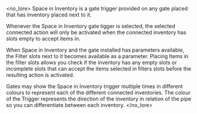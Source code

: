 <no_lore>
Space in Inventory is a gate trigger provided on any gate placed that has inventory placed next to it.

Whenever the Space in Inventory gate tigger is selected, the selected connected action will only be activated when the connected inventory has slots empty to accept items in.

When Space in Inventory and the gate installed has parameters available, the Filter slots next to it becomes available as a parameter.
Placing Items in the filter slots allows you check if the inventory has any empty slots or incomplete slots that can accept the items selected in filters slots before the resulting action is activated.

Gates may show the Space in Inventory trigger multiple times in different colours to represent each of the different connected inventories.
The colour of the Trigger represents the direction of the inventory in relation of the pipe so you can differentiate between each inventory.
</no_lore>
